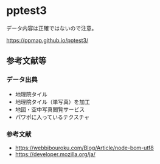 # pptest3


データ内容は正確ではないので注意。

https://ppmap.github.io/pptest3/

## 参考文献等
### データ出典
* 地理院タイル
* 地理院タイル（単写真）を加工
* 地図・空中写真閲覧サービス
* パワポに入っているテクスチャ
### 参考文献
* https://webbibouroku.com/Blog/Article/node-bom-utf8
* https://developer.mozilla.org/ja/
